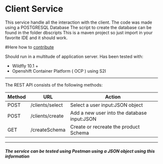 # Client Service

This service handle all the interaction with the client.
The code was made using a POSTGRESQL Database
The script to create the database can be found in the folder dbscripts
This is a maven project so just import in your favorite IDE and it should work.

#Here how to [contribute](CONTRIBUTING.md)

Should run in a multitude of application server.  Has been tested with:
* Wildfly 10.1 +
* Openshift Container Platform ( OCP ) using S2I

---

The REST API consists of the following methods:

Method  |  URL  |  Action
--------|-------|--------------
POST | /clients/select  | Select a user input:JSON object
POST | /clients/create| Add a new user into the database input:JSON
GET | /createSchema | Create or recreate the product Schema

---
##### The service can be tested using Postman using a JSON object using this information
